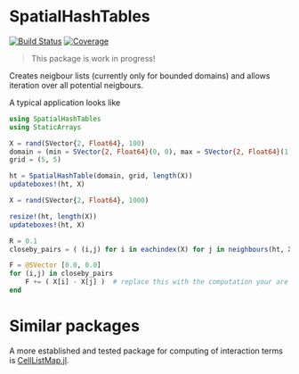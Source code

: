 # SpatialHashTables

<!--
[![Stable](https://img.shields.io/badge/docs-stable-blue.svg)](https://SteffenPL.github.io/SpatialHashTables.jl/stable/)
[![Dev](https://img.shields.io/badge/docs-dev-blue.svg)](https://SteffenPL.github.io/SpatialHashTables.jl/dev/)
-->
[![Build Status](https://github.com/SteffenPL/SpatialHashTables.jl/actions/workflows/CI.yml/badge.svg?branch=main)](https://github.com/SteffenPL/SpatialHashTables.jl/actions/workflows/CI.yml?query=branch%3Amain)
[![Coverage](https://codecov.io/gh/SteffenPL/SpatialHashTables.jl/branch/main/graph/badge.svg)](https://codecov.io/gh/SteffenPL/SpatialHashTables.jl)

> This package is work in progress!

Creates neigbour lists (currently only for bounded domains) and allows iteration over all 
potential neigbours. 

A typical application looks like 
```julia
using SpatialHashTables 
using StaticArrays 

X = rand(SVector{2, Float64}, 100)
domain = (min = SVector{2, Float64}(0, 0), max = SVector{2, Float64}(1, 1))
grid = (5, 5)

ht = SpatialHashTable(domain, grid, length(X))
updateboxes!(ht, X)

X = rand(SVector{2, Float64}, 1000)

resize!(ht, length(X))
updateboxes!(ht, X)

R = 0.1
closeby_pairs = ( (i,j) for i in eachindex(X) for j in neighbours(ht, X[i], R) if i < j )

F = @SVector [0.0, 0.0]
for (i,j) in closeby_pairs 
    F += ( X[i] - X[j] )  # replace this with the computation your are interested in
end
```

# Similar packages

A more established and tested package for computing of interaction terms is [CellListMap.jl](https://github.com/m3g/CellListMap.jl).